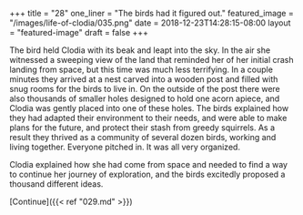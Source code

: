 +++
title = "28"
one_liner = "The birds had it figured out."
featured_image = "/images/life-of-clodia/035.png"
date = 2018-12-23T14:28:15-08:00
layout = "featured-image"
draft = false
+++

The bird held Clodia with its beak and leapt into the sky. In the air she witnessed a sweeping view of the land that reminded her of her initial crash landing from space, but this time was much less terrifying. In a couple minutes they arrived at a nest carved into a wooden post and filled with snug rooms for the birds to live in. On the outside of the post there were also thousands of smaller holes designed to hold one acorn apiece, and Clodia was gently placed into one of these holes. The birds explained how they had adapted their environment to their needs, and were able to make plans for the future, and protect their stash from greedy squirrels. As a result they thrived as a community of several dozen birds, working and living together. Everyone pitched in. It was all very organized.

Clodia explained how she had come from space and needed to find a way to continue her journey of exploration, and the birds excitedly proposed a thousand different ideas.

[Continue]({{< ref "029.md" >}})

